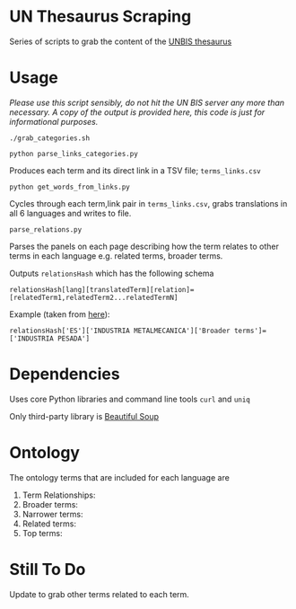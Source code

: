 # UN Thesaurus Scraping

Series of scripts to grab the content of the [UNBIS thesaurus](http://lib-thesaurus.un.org/LIB/DHLUNBISThesaurus.nsf/$$searche?OpenForm)

# Usage

_Please use this script sensibly, do not hit the UN BIS server any more than necessary. A copy of the output is provided here, this code is just for informational purposes._

`./grab_categories.sh`

`python parse_links_categories.py`

Produces each term and its direct link in a TSV file; `terms_links.csv`

`python get_words_from_links.py`

Cycles through each term,link pair in `terms_links.csv`, grabs translations in all 6 languages and writes to file.

`parse_relations.py`

Parses the panels on each page describing how the term relates to other terms in each language e.g. related terms, broader terms.

Outputs `relationsHash` which has the following schema

`relationsHash[lang][translatedTerm][relation]=[relatedTerm1,relatedTerm2...relatedTermN]`

Example (taken from [here](http://lib-thesaurus.un.org/LIB/DHLUNBISThesaurus.nsf/MultiEng/0037CF0C07DD6D2485256AA0005FA8F3?OpenDocument)):

`relationsHash['ES']['INDUSTRIA METALMECANICA']['Broader terms']=['INDUSTRIA PESADA']`

# Dependencies

Uses core Python libraries and command line tools `curl` and `uniq`

Only third-party library is [Beautiful Soup](http://www.crummy.com/software/BeautifulSoup/bs4/doc/)

# Ontology

The ontology terms that are included for each language are

1. Term Relationships:
2. Broader terms:
3. Narrower terms:
4. Related terms:
5. Top terms:

# Still To Do

Update to grab other terms related to each term.
